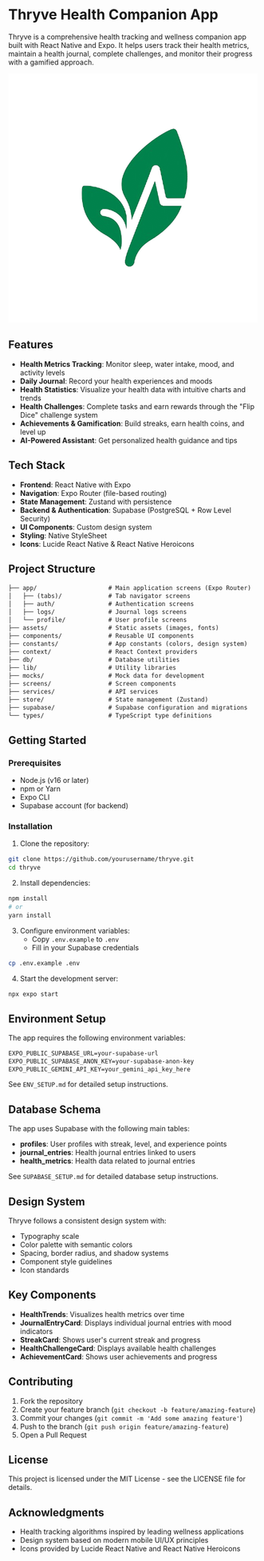 # Thryve Health Companion App

Thryve is a comprehensive health tracking and wellness companion app built with React Native and Expo. It helps users track their health metrics, maintain a health journal, complete challenges, and monitor their progress with a gamified approach.

![Thryve App](assets/thryve-logo.png)

## Features

- **Health Metrics Tracking**: Monitor sleep, water intake, mood, and activity levels
- **Daily Journal**: Record your health experiences and moods
- **Health Statistics**: Visualize your health data with intuitive charts and trends
- **Health Challenges**: Complete tasks and earn rewards through the "Flip Dice" challenge system
- **Achievements & Gamification**: Build streaks, earn health coins, and level up
- **AI-Powered Assistant**: Get personalized health guidance and tips

## Tech Stack

- **Frontend**: React Native with Expo
- **Navigation**: Expo Router (file-based routing)
- **State Management**: Zustand with persistence
- **Backend & Authentication**: Supabase (PostgreSQL + Row Level Security)
- **UI Components**: Custom design system
- **Styling**: Native StyleSheet
- **Icons**: Lucide React Native & React Native Heroicons

## Project Structure

```
├── app/                    # Main application screens (Expo Router)
│   ├── (tabs)/             # Tab navigator screens
│   ├── auth/               # Authentication screens
│   ├── logs/               # Journal logs screens
│   └── profile/            # User profile screens
├── assets/                 # Static assets (images, fonts)
├── components/             # Reusable UI components
├── constants/              # App constants (colors, design system)
├── context/                # React Context providers
├── db/                     # Database utilities
├── lib/                    # Utility libraries
├── mocks/                  # Mock data for development
├── screens/                # Screen components
├── services/               # API services
├── store/                  # State management (Zustand)
├── supabase/               # Supabase configuration and migrations
└── types/                  # TypeScript type definitions
```

## Getting Started

### Prerequisites

- Node.js (v16 or later)
- npm or Yarn
- Expo CLI
- Supabase account (for backend)

### Installation

1. Clone the repository:

```bash
git clone https://github.com/yourusername/thryve.git
cd thryve
```

2. Install dependencies:

```bash
npm install
# or
yarn install
```

3. Configure environment variables:
   - Copy `.env.example` to `.env`
   - Fill in your Supabase credentials

```bash
cp .env.example .env
```

4. Start the development server:

```bash
npx expo start
```

## Environment Setup

The app requires the following environment variables:

```
EXPO_PUBLIC_SUPABASE_URL=your-supabase-url
EXPO_PUBLIC_SUPABASE_ANON_KEY=your-supabase-anon-key
EXPO_PUBLIC_GEMINI_API_KEY=your_gemini_api_key_here
```

See `ENV_SETUP.md` for detailed setup instructions.

## Database Schema

The app uses Supabase with the following main tables:

- **profiles**: User profiles with streak, level, and experience points
- **journal_entries**: Health journal entries linked to users
- **health_metrics**: Health data related to journal entries

See `SUPABASE_SETUP.md` for detailed database setup instructions.

## Design System

Thryve follows a consistent design system with:

- Typography scale
- Color palette with semantic colors
- Spacing, border radius, and shadow systems
- Component style guidelines
- Icon standards


## Key Components

- **HealthTrends**: Visualizes health metrics over time
- **JournalEntryCard**: Displays individual journal entries with mood indicators
- **StreakCard**: Shows user's current streak and progress
- **HealthChallengeCard**: Displays available health challenges
- **AchievementCard**: Shows user achievements and progress

## Contributing

1. Fork the repository
2. Create your feature branch (`git checkout -b feature/amazing-feature`)
3. Commit your changes (`git commit -m 'Add some amazing feature'`)
4. Push to the branch (`git push origin feature/amazing-feature`)
5. Open a Pull Request

## License

This project is licensed under the MIT License - see the LICENSE file for details.

## Acknowledgments

- Health tracking algorithms inspired by leading wellness applications
- Design system based on modern mobile UI/UX principles
- Icons provided by Lucide React Native and React Native Heroicons 